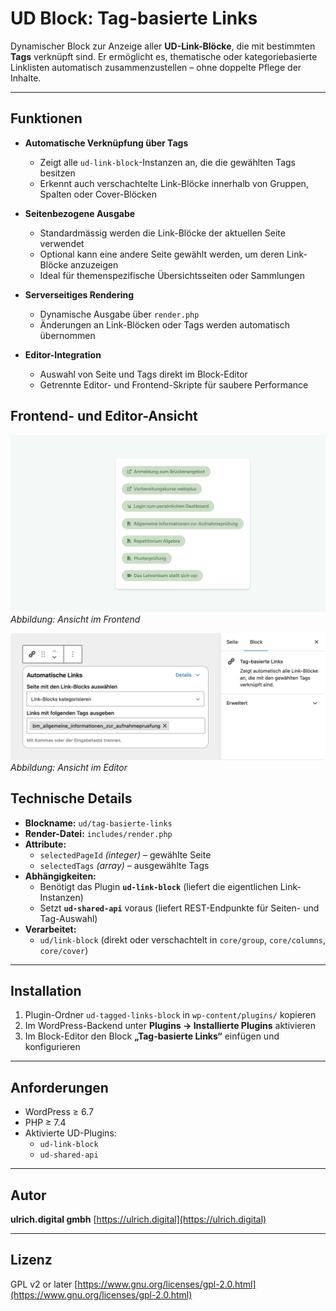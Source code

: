 # UD Block: Tag-basierte Links

Dynamischer Block zur Anzeige aller **UD-Link-Blöcke**, die mit bestimmten **Tags** verknüpft sind.
Er ermöglicht es, thematische oder kategoriebasierte Linklisten automatisch zusammenzustellen – ohne doppelte Pflege der Inhalte.

---

## Funktionen

- **Automatische Verknüpfung über Tags**
  - Zeigt alle `ud-link-block`-Instanzen an, die die gewählten Tags besitzen
  - Erkennt auch verschachtelte Link-Blöcke innerhalb von Gruppen, Spalten oder Cover-Blöcken

- **Seitenbezogene Ausgabe**
  - Standardmässig werden die Link-Blöcke der aktuellen Seite verwendet
  - Optional kann eine andere Seite gewählt werden, um deren Link-Blöcke anzuzeigen
  - Ideal für themenspezifische Übersichtsseiten oder Sammlungen


- **Serverseitiges Rendering**
  - Dynamische Ausgabe über `render.php`
  - Änderungen an Link-Blöcken oder Tags werden automatisch übernommen

- **Editor-Integration**
  - Auswahl von Seite und Tags direkt im Block-Editor
  - Getrennte Editor- und Frontend-Skripte für saubere Performance

## Frontend- und Editor-Ansicht

![Frontend-Ansicht](./assets/ud-tagged-links-block.png)
*Abbildung: Ansicht im Frontend*

![Editor-Ansicht](./assets/editor-view.png)
*Abbildung: Ansicht im Editor*

## Technische Details

- **Blockname:** `ud/tag-basierte-links`
- **Render-Datei:** `includes/render.php`
- **Attribute:**
  - `selectedPageId` *(integer)* – gewählte Seite
  - `selectedTags` *(array)* – ausgewählte Tags
- **Abhängigkeiten:**
  - Benötigt das Plugin **`ud-link-block`** (liefert die eigentlichen Link-Instanzen)
  - Setzt **`ud-shared-api`** voraus (liefert REST-Endpunkte für Seiten- und Tag-Auswahl)
- **Verarbeitet:**
  - `ud/link-block` (direkt oder verschachtelt in `core/group`, `core/columns`, `core/cover`)

---

## Installation

1. Plugin-Ordner `ud-tagged-links-block` in `wp-content/plugins/` kopieren
2. Im WordPress-Backend unter **Plugins → Installierte Plugins** aktivieren
3. Im Block-Editor den Block **„Tag-basierte Links“** einfügen und konfigurieren

---

## Anforderungen

- WordPress ≥ 6.7
- PHP ≥ 7.4
- Aktivierte UD-Plugins:
  - `ud-link-block`
  - `ud-shared-api`

---

## Autor

**ulrich.digital gmbh**
[https://ulrich.digital](https://ulrich.digital)

---

## Lizenz

GPL v2 or later
[https://www.gnu.org/licenses/gpl-2.0.html](https://www.gnu.org/licenses/gpl-2.0.html)
